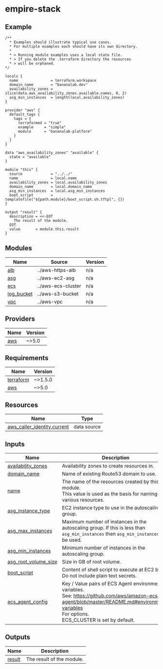 # empire-stack

<!-- BEGINNING OF PRE-COMMIT-TERRAFORM DOCS HOOK -->

<!-- This will become the header in README.md
     Add a description of the module here.
     Do not include Variable or Output descriptions. -->

## Example

```hcl
/**
  * Examples should illustrate typical use cases.
  * For multiple examples each should have its own directory.
  *
  * > Running module examples uses a local state file.
  * > If you delete the .terraform directory the resources
  * > will be orphaned.
*/

locals {
  name               = terraform.workspace
  domain_name        = "bananalab.dev"
  availability_zones = slice(data.aws_availability_zones.available.names, 0, 2)
  asg_min_instances  = length(local.availability_zones)
}

provider "aws" {
  default_tags {
    tags = {
      terraformed = "true"
      example     = "simple"
      module      = "bananalab-platform"
    }
  }
}

data "aws_availability_zones" "available" {
  state = "available"
}

module "this" {
  source             = "../../"
  name               = local.name
  availability_zones = local.availability_zones
  domain_name        = local.domain_name
  asg_min_instances  = local.asg_min_instances
  boot_script        = templatefile("${path.module}/boot_script.sh.tftpl", {})
}

output "result" {
  description = <<-EOT
    The result of the module.
  EOT
  value       = module.this.result
}
```
<!-- markdownlint-disable -->

## Modules

| Name | Source | Version |
|------|--------|---------|
| <a name="module_alb"></a> [alb](#module\_alb) | ../aws-https-alb | n/a |
| <a name="module_asg"></a> [asg](#module\_asg) | ../aws-ec2-asg | n/a |
| <a name="module_ecs"></a> [ecs](#module\_ecs) | ../aws-ecs-cluster | n/a |
| <a name="module_log_bucket"></a> [log\_bucket](#module\_log\_bucket) | ../aws-s3-bucket | n/a |
| <a name="module_vpc"></a> [vpc](#module\_vpc) | ../aws-vpc | n/a |

## Providers

| Name | Version |
|------|---------|
| <a name="provider_aws"></a> [aws](#provider\_aws) | ~>5.0 |

## Requirements

| Name | Version |
|------|---------|
| <a name="requirement_terraform"></a> [terraform](#requirement\_terraform) | ~>1.5.0 |
| <a name="requirement_aws"></a> [aws](#requirement\_aws) | ~>5.0 |

## Resources

| Name | Type |
|------|------|
| [aws_caller_identity.current](https://registry.terraform.io/providers/hashicorp/aws/latest/docs/data-sources/caller_identity) | data source |

## Inputs

| Name | Description | Type | Default | Required |
|------|-------------|------|---------|:--------:|
| <a name="input_availability_zones"></a> [availability\_zones](#input\_availability\_zones) | Availability zones to create resources in. | `list(string)` | n/a | yes |
| <a name="input_domain_name"></a> [domain\_name](#input\_domain\_name) | Name of existing Route53 domain to use. | `string` | n/a | yes |
| <a name="input_name"></a> [name](#input\_name) | The name of the resources created by this module.<br>This value is used as the basis for naming various resources. | `string` | n/a | yes |
| <a name="input_asg_instance_type"></a> [asg\_instance\_type](#input\_asg\_instance\_type) | EC2 instance type to use in the autoscaling group. | `string` | `"m6i.4xlarge"` | no |
| <a name="input_asg_max_instances"></a> [asg\_max\_instances](#input\_asg\_max\_instances) | Maximum number of instances in the autoscaling group.  If this is less than<br>`asg_min_instances` then `asg_min_instances` will be used. | `number` | `1` | no |
| <a name="input_asg_min_instances"></a> [asg\_min\_instances](#input\_asg\_min\_instances) | Minimum number of instances in the autoscaling group. | `number` | `1` | no |
| <a name="input_asg_root_volume_size"></a> [asg\_root\_volume\_size](#input\_asg\_root\_volume\_size) | Size in GB of root volume. | `number` | `1000` | no |
| <a name="input_boot_script"></a> [boot\_script](#input\_boot\_script) | Content of shell script to execute at EC2 boot.<br>Do not include plain text secrets. | `string` | `null` | no |
| <a name="input_ecs_agent_config"></a> [ecs\_agent\_config](#input\_ecs\_agent\_config) | Key / Value pairs of ECS Agent environment variables.<br>See: https://github.com/aws/amazon-ecs-agent/blob/master/README.md#environment-variables<br>For options.<br>ECS\_CLUSTER is set by default. | `map(string)` | `{}` | no |

## Outputs

| Name | Description |
|------|-------------|
| <a name="output_result"></a> [result](#output\_result) | The result of the module. |


<!-- END OF PRE-COMMIT-TERRAFORM DOCS HOOK -->
